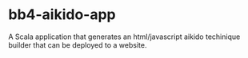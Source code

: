 # bb4-aikido-app
A Scala application that generates an html/javascript aikido techinique builder that can be deployed to a website.
